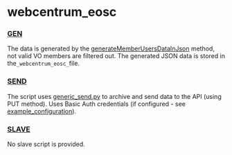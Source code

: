# webcentrum_eosc

### [GEN](../concepts/gen.md)

The data is generated by
the [generateMemberUsersDataInJson](../modules/PerunDataGenerator.md#generatememberusersdatainjson) method, not valid VO
members are filtered out. The generated JSON data is stored in the` _webcentrum_eosc_ `file.

### [SEND](../concepts/send.md)

The script uses [generic_send.py](../modules/generic_sender.md) to archive and send data to the API (using PUT method).
Uses Basic Auth credentials (if configured - see [example_configuration](../configurations/example_credentials.py)).

### [SLAVE](../concepts/slave.md)

No slave script is provided.
